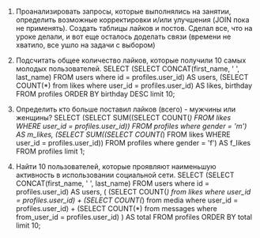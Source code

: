 1. Проанализировать запросы, которые выполнялись на занятии, определить возможные корректировки и/или улучшения (JOIN пока не применять). Создать таблицы лайков и постов.
Сделал все, что на уроке делали, и вот еще осталось доделать связи (времени не хватило, все ушло на задачи с выбором)

2. Подсчитать общее количество лайков, которые получили 10 самых молодых пользователей.
SELECT
    (SELECT CONCAT(first_name, ' ', last_name) FROM users where id = profiles.user_id) AS users,
    (SELECT COUNT(*) from likes where user_id = profiles.user_id) AS likes,
    birthday
    FROM profiles
    ORDER BY birthday DESC limit 10;

3. Определить кто больше поставил лайков (всего) - мужчины или женщины?
SELECT
    (SELECT SUM((SELECT COUNT(*) FROM likes WHERE user_id = profiles.user_id))
    FROM profiles where gender = 'm') AS m_likes,
    (SELECT SUM((SELECT COUNT(*) FROM likes WHERE user_id = profiles.user_id))
    FROM profiles where gender = 'f') AS f_likes
    FROM profiles limit 1;

4. Найти 10 пользователей, которые проявляют наименьшую активность в использовании социальной сети.
SELECT
    (SELECT CONCAT(first_name, ' ', last_name) FROM users where id = profiles.user_id) AS users,
    (
        (SELECT COUNT(*) from likes where user_id = profiles.user_id) +
        (SELECT COUNT(*) from media where user_id = profiles.user_id) +
        (SELECT COUNT(*) from messages where from_user_id = profiles.user_id)
    ) AS total
    FROM profiles
    ORDER BY total limit 10;



